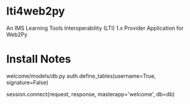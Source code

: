 lti4web2py
==========

An IMS Learning Tools Interoperability (LTI) 1.x Provider Application for Web2Py

Install Notes
=============

welcome/models/db.py
auth.define_tables(username=True, signature=False)

session.connect(request, response, masterapp='welcome', db=db)



